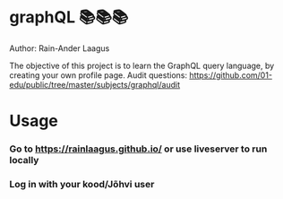# graphQL 📚📚📚

Author: Rain-Ander Laagus

The objective of this project is to learn the GraphQL query language, by creating your own profile page.
Audit questions: https://github.com/01-edu/public/tree/master/subjects/graphql/audit

# Usage

### Go to https://rainlaagus.github.io/ or use liveserver to run locally
### Log in with your kood/Jõhvi user